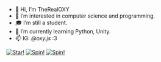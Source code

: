 - 👋 Hi, I’m TheRealOXY
- 👀 I’m interested in computer science and programming.
- 🎓 I’m still a student.
- 🌱 I’m currently learning Python, Unity.
- 📫 IG: _@oxy.js_ :3

[![Star!](https://i.imgur.com/vHAbKUz.gif)](https://github.com/TheRealOXY)
[![Spin!](https://i.imgur.com/5O9CjB4.gif)](https://github.com/TheRealOXY)
[![Spin!](https://media.tenor.com/images/c727df2c342cbc735e76ea9fd73cb3a7/tenor.gif)](https://github.com/TheRealOXY)
